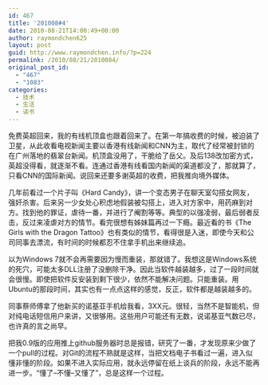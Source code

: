 ```yaml
---
id: 467
title: '201008#4'
date: 2010-08-21T14:00:49+00:00
author: raymondchen625
layout: post
guid: http://www.raymondchen.info/?p=224
permalink: /2010/08/21/2010084/
original_post_id:
  - "467"
  - "1083"
categories:
  - 技术
  - 生活
  - 读书
---
```

免费英超回来，我的有线机顶盒也跟着回来了。在第一年搞收费的时候，被迫装了卫星，从此收看电视新闻主要以香港有线新闻和CNN为主，取代了经常被封锁的在广州落地的翡翠台新闻。机顶盒没用了，干脆给了岳父。及后138改加密方式，英超没得看，就逐渐不看。连通过香港有线看国内新闻的渠道都没了，那就算了，只看CNN的国际新闻。说回来还要多谢英超的收费，把我推向境外媒体。

几年前看过一个片子叫《Hard Candy》，讲一个变态男子在聊天室勾搭女网友，强奸杀害。后来另一少女处心积虑地假装被勾搭上，进入对方家中，用药麻到对方。找到他的罪证，虐待一番，并进行了阉割等等。典型的以强凌弱，最后弱者反击，反过来凌虐对方的情节。看完很想有姊妹篇再过一下瘾。最近看的书《The Girls with the Dragon Tattoo》也有类似的情节，看得很是入迷，即使今天和公司同事去漂流，有时间的时候都忍不住拿手机出来继续追。

以为Windows 7就不会再需要因为慢而重装，那就错了。我想这是Windows系统的死穴，可能太多DLL注册了没删除干净。因此当软件越装越多，过了一段时间就会很慢。即使把软件反安装到剩下很少，依然不能解决问题。只能重装。用Ubuntu的那段时间，其实也有一点点这样的感觉，反正，软件都是越装越多的。

同事蔡师傅拿了他新买的诺基亚手机给我看，3XX元。很轻，当然不是智能机，但对纯电话短信用户来讲，又很够用。这些用户可能还有无数，说诺基亚气数已尽，也许真的言之尚早。

把我0.9版的应用推上github服务器时总是报错，研究了一番，才发现原来少做了一个pull的过程。对Git的流程不熟就是这样，当把文档电子书看过一遍，进入似懂非懂的阶段。如果不进入实际应用，就永远停留在纸上谈兵的阶段，永远不能再进一步。“懂了&#8211;不懂&#8211;又懂了”，总是这样一个过程。